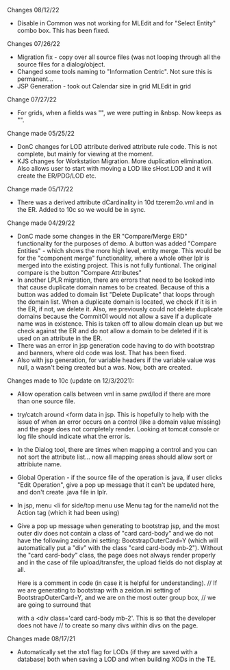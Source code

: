 Changes 08/12/22

* Disable in Common was not working for MLEdit and for "Select Entity" combo box. This has been fixed.

Changes 07/26/22
* Migration fix - copy over all source files (was not looping through all the source files for a dialog/object.
* Changed some tools naming to "Information Centric". Not sure this is permanent...
* JSP Generation - 
  took out Calendar size in grid
  MLEdit in grid

Change 07/27/22
* For grids, when a fields was "", we were putting in &nbsp. Now keeps as "".

Change made 05/25/22

* DonC changes for LOD attribute derived attribute rule code. This is not complete, but mainly for viewing
  at the moment.
* KJS changes for Workstation Migration. More duplication elimination. Also allows user to start with moving a LOD like
  sHost.LOD and it will create the ER/PDG/LOD etc.

Change made 05/17/22
* There was a derived attribute dCardinality in 10d tzerem2o.vml and in the ER. Added to 10c so we 
  would be in sync.

Change made 04/29/22

* DonC made some changes in the ER "Compare/Merge ERD" functionality for the purposes of demo.
  A button was added "Compare Entities" - which shows the more high level, entity merge.
  This would be for the "component merge" functionality, where a whole other lplr is merged into
  the existing project. This is not fully funtional. The original compare is the button "Compare Attributes"
* In another LPLR migration, there are errors that need to be looked into that cause duplicate domain names to be created.
  Because of this a button was added to domain list "Delete Duplicate" that loops through the domain list. When a duplicate domain
  is located, we check if it is in the ER, if not, we delete it. Also, we previously could not delete duplicate domains because the CommitOI would not
  allow a save if a duplicate name was in existence. This is taken off to allow domain clean up but we check against the ER and do not allow a domain
  to be deleted if it is used on an attribute in the ER.
* There was an error in jsp generation code having to do with bootstrap and banners, where old code was lost. That has been fixed.
* Also with jsp generation, for variable headers if the variable value was null, a <th> wasn't being created but a <td> was. Now, both are created.

Changes made to 10c (update on 12/3/2021):

* Allow operation calls between vml in same pwd/lod if there are more than one source file.
* try/catch around <form data in jsp. This is hopefully to help with the issue of when an error occurs on a control (like a domain value missing) and the page does not completely render.
  Looking at tomcat console or log file should indicate what the error is.
* In the Dialog tool, there are times when mapping a control and you can not sort the attribute list... now all mapping areas should allow sort or attribiute name.
* Global Operation - if the source file of the operation is java, if user clicks "Edit Operation", give a pop up message that it can't be updated here, and don't create .java file in lplr.
* In jsp, menu <li for side/top menu use Menu tag for the name/id not the Action tag (which it had been using)
* Give a pop up message when generating to bootstrap jsp, and the most outer div does not contain a class of "card card-body" and we do not have the following zeidon.ini setting: 
  BootstrapOuterCard=Y (which will automatically put a "div" with the class "card card-body mb-2").
  Without the "card card-body" class, the page does not always render properly and in the case of file upload/transfer, the upload fields do not display at all.

  Here is a comment in code (in case it is helpful for understanding). 
         // If we are generating to bootstrap with a zeidon.ini setting of BootstrapOuterCard=Y, and we are on the most outer group box,
         // we are going to surround that <div> with a <div class='card card-body mb-2'. This is so that the developer does not have
         // to create so many divs within divs on the page.

Changes made 08/17/21 

* Automatically set the xto1 flag for LODs (if they are saved with a database) both when saving a LOD and when
  building XODs in the TE.

